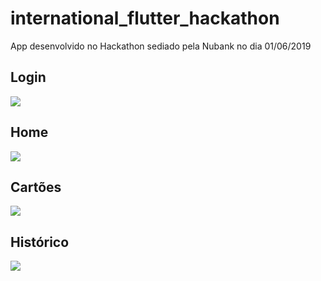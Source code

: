 # international_flutter_hackathon

App desenvolvido no Hackathon sediado pela Nubank no dia 01/06/2019


## Login
<img src="/assets/Screenshot_1559606658.png"><br>

## Home
<img src="/assets/Screenshot_1559606662.png"><br>

## Cartões
<img src="/assets/Screenshot_1559606666.png"><br>


## Histórico
<img src="/assets/Screenshot_1559606670.png"><br>
